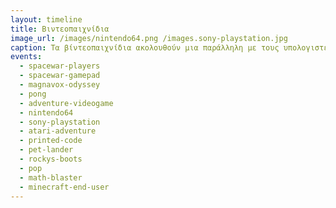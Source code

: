 ```yaml
---
layout: timeline 
title: Βιντεοπαιχνίδια 
image_url: /images/nintendo64.png /images.sony-playstation.jpg
caption: Τα βίντεοπαιχνίδια ακολουθούν μια παράλληλη με τους υπολογιστές γραφείου διαδρομή, με διαφορετικά είδη γραφικών και συσκευών εισόδου, καθώς και άλλες μεταφορές για την αλληλεπίδραση με τον χρήστη. 
events:
  - spacewar-players
  - spacewar-gamepad
  - magnavox-odyssey
  - pong
  - adventure-videogame
  - nintendo64
  - sony-playstation
  - atari-adventure
  - printed-code
  - pet-lander
  - rockys-boots
  - pop
  - math-blaster
  - minecraft-end-user
---
```

